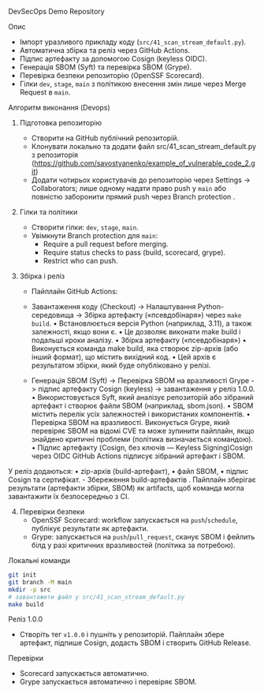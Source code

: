 DevSecOps Demo Repository

Опис
- Імпорт уразливого прикладу коду (`src/41_scan_stream_default.py`).
- Автоматична збірка та реліз через GitHub Actions.
- Підпис артефакту за допомогою Cosign (keyless OIDC).
- Генерація SBOM (Syft) та перевірка SBOM (Grype).
- Перевірка безпеки репозиторію (OpenSSF Scorecard).
- Гілки `dev`, `stage`, `main` з політикою внесення змін лише через Merge Request в `main`.

Алгоритм виконання (Devops)
1) Підготовка репозиторію
   - Створити на GitHub публічний репозиторій.
   - Клонувати локально та додати файл src/41_scan_stream_default.py з репозиторія (https://github.com/savostyanenko/example_of_vulnerable_code_2.git)
   - Додати чотирьох користувачів до репозиторію через Settings → Collaborators; лише одному надати право push у `main` або повністю заборонити прямий push через Branch protection .

2) Гілки та політики
   - Створити гілки: `dev`, `stage`, `main`.
   - Увімкнути Branch protection для `main`:
     - Require a pull request before merging.
     - Require status checks to pass (build, scorecard, grype).
     - Restrict who can push.

3) Збірка і реліз
    - Пайплайн GitHub Actions:
     - Завантаження коду (Checkout) -> Налаштування Python-середовища -> Збірка артефакту («псевдобінаря») через `make build`.
 • Встановлюється версія Python (наприклад, 3.11), а також залежності, якщо вони є.
 • Це дозволяє виконати make build і подальші кроки аналізу.
 • Збірка артефакту («псевдобінаря»)
 • Виконується команда make build, яка створює zip-архів (або інший формат), що містить вихідний код.
 • Цей архів є результатом збірки, який буде опубліковано у релізі.
 
     - Генерація SBOM (Syft) → Перевірка SBOM на вразливості Grype -> підпис артефакту Cosign (keyless) → завантаження у реліз 1.0.0.
 • Використовується Syft, який аналізує репозиторій або зібраний артефакт і створює файли SBOM (наприклад, sbom.json).
 • SBOM містить перелік усіх залежностей і використаних компонентів.
 • Перевірка SBOM на вразливості. Виконується Grype, який перевіряє SBOM на відомі CVE та може зупинити пайплайн, якщо знайдено критичні проблеми (політика визначається командою).
 • Підпис артефакту (Cosign, без ключів — Keyless Signing)Cosign через OIDC GitHub Actions підписує зібраний артефакт і SBOM.

У реліз додаються:
	•	zip-архів (build-артефакт),
	•	файл SBOM,
	•	підпис Cosign та сертифікат.
     - Збереження build-артефактів .
Пайплайн зберігає результати (артефакти збірки, SBOM) як artifacts, щоб команда могла завантажити їх безпосередньо з CI.

	
4) Перевірки безпеки
   - OpenSSF Scorecard: workflow запускається на `push`/`schedule`, публікує результати як артефакти.
   - Grype: запускається на `push`/`pull_request`, сканує SBOM і фейлить білд у разі критичних вразливостей (політика за потребою).


Локальні команди 
```bash
git init
git branch -M main
mkdir -p src
# завантажити файл у src/41_scan_stream_default.py
make build
```

Реліз 1.0.0
- Створіть тег `v1.0.0` і пушніть у репозиторій. Пайплайн збере артефакт, підпише Cosign, додасть SBOM і створить GitHub Release.

Перевірки
- Scorecard запускається автоматично.
- Grype запускається автоматично і перевіряє SBOM.


